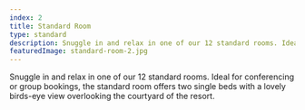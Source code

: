 ```yaml
---
index: 2
title: Standard Room
type: standard
description: Snuggle in and relax in one of our 12 standard rooms. Ideal for conferencing or group bookings, the standard room offers two single beds with a lovely birds-eye view overlooking the courtyard of the resort.
featuredImage: standard-room-2.jpg
---
```


Snuggle in and relax in one of our 12 standard rooms. Ideal for conferencing or group bookings, the standard room offers two single beds with a lovely birds-eye view overlooking the courtyard of the resort.
